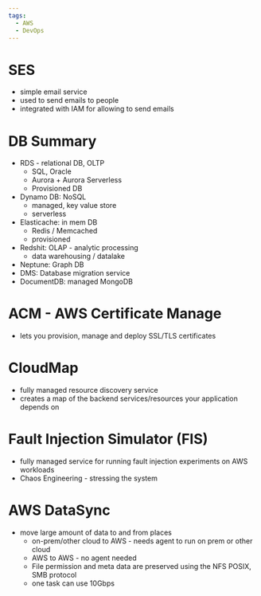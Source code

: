 ```yaml
---
tags:
  - AWS
  - DevOps
---
```

# SES

- simple email service
- used to send emails to people
- integrated with IAM for allowing to send emails

  

# DB Summary

- RDS - relational DB, OLTP
    - SQL, Oracle
    - Aurora + Aurora Serverless
    - Provisioned DB
- Dynamo DB: NoSQL
    - managed, key value store
    - serverless
- Elasticache: in mem DB
    - Redis / Memcached
    - provisioned
- Redshit: OLAP - analytic processing
    - data warehousing / datalake
- Neptune: Graph DB
- DMS: Database migration service
- DocumentDB: managed MongoDB

# ACM - AWS Certificate Manage

- lets you provision, manage and deploy SSL/TLS certificates

# CloudMap

- fully managed resource discovery service
- creates a map of the backend services/resources your application depends on

# Fault Injection Simulator (FIS)

- fully managed service for running fault injection experiments on AWS workloads
- Chaos Engineering - stressing the system

  

# AWS DataSync

- move large amount of data to and from places
    - on-prem/other cloud to AWS - needs agent to run on prem or other cloud
    - AWS to AWS - no agent needed
    - File permission and meta data are preserved using the NFS POSIX, SMB protocol
    - one task can use 10Gbps